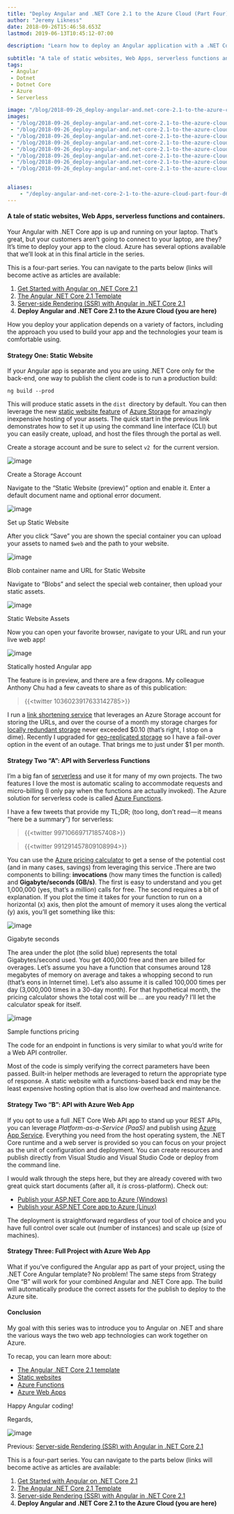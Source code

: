 ```yaml
---
title: "Deploy Angular and .NET Core 2.1 to the Azure Cloud (Part Four)"
author: "Jeremy Likness"
date: 2018-09-26T15:46:58.653Z
lastmod: 2019-06-13T10:45:12-07:00

description: "Learn how to deploy an Angular application with a .NET Core backend to the cloud using serverless, static websites, and Platform-as-a-Service (PaaS) on Azure."

subtitle: "A tale of static websites, Web Apps, serverless functions and containers."
tags:
 - Angular 
 - Dotnet 
 - Dotnet Core 
 - Azure 
 - Serverless 

image: "/blog/2018-09-26_deploy-angular-and.net-core-2.1-to-the-azure-cloud-part-four/images/7.png" 
images:
 - "/blog/2018-09-26_deploy-angular-and.net-core-2.1-to-the-azure-cloud-part-four/images/1.png" 
 - "/blog/2018-09-26_deploy-angular-and.net-core-2.1-to-the-azure-cloud-part-four/images/2.png" 
 - "/blog/2018-09-26_deploy-angular-and.net-core-2.1-to-the-azure-cloud-part-four/images/3.png" 
 - "/blog/2018-09-26_deploy-angular-and.net-core-2.1-to-the-azure-cloud-part-four/images/4.png" 
 - "/blog/2018-09-26_deploy-angular-and.net-core-2.1-to-the-azure-cloud-part-four/images/5.png" 
 - "/blog/2018-09-26_deploy-angular-and.net-core-2.1-to-the-azure-cloud-part-four/images/6.png" 
 - "/blog/2018-09-26_deploy-angular-and.net-core-2.1-to-the-azure-cloud-part-four/images/7.png" 
 - "/blog/2018-09-26_deploy-angular-and.net-core-2.1-to-the-azure-cloud-part-four/images/8.gif" 


aliases:
    - "/deploy-angular-and-net-core-2-1-to-the-azure-cloud-part-four-d68594807c7a"
---
```


#### A tale of static websites, Web Apps, serverless functions and containers.

Your Angular with .NET Core app is up and running on your laptop. That’s great, but your customers aren’t going to connect to your laptop, are they? It’s time to deploy your app to the cloud. Azure has several options available that we’ll look at in this final article in the series.

This is a four-part series. You can navigate to the parts below (links will become active as articles are available:

1.  [Get Started with Angular on .NET Core 2.1](https://blog.jeremylikness.com/get-started-with-angular-on-net-core-2-1-part-one-2effcfe8fae9)
2.  [The Angular .NET Core 2.1 Template](https://blog.jeremylikness.com/the-angular-net-core-2-1-template-part-two-d4db52550764)
3.  [Server-side Rendering (SSR) with Angular in .NET Core 2.1](https://blog.jeremylikness.com/server-side-rendering-ssr-with-angular-in-net-core-2-1-part-three-481cb42d1ed2)
4.  **Deploy Angular and .NET Core 2.1 to the Azure Cloud (you are here)**

How you deploy your application depends on a variety of factors, including the approach you used to build your app and the technologies your team is comfortable using.

#### Strategy One: Static Website

If your Angular app is separate and you are using .NET Core only for the back-end, one way to publish the client code is to run a production build:

`ng build --prod`

This will produce static assets in the `dist `directory by default. You can then leverage the new [static website feature](https://jlik.me/d89) of [Azure Storage](https://jlik.me/d88) for amazingly inexpensive hosting of your assets. The quick start in the previous link demonstrates how to set it up using the command line interface (CLI) but you can easily create, upload, and host the files through the portal as well.

Create a storage account and be sure to select `v2 `for the current version.




![image](/blog/2018-09-26_deploy-angular-and.net-core-2.1-to-the-azure-cloud-part-four/images/1.png)

Create a Storage Account



Navigate to the “Static Website (preview)” option and enable it. Enter a default document name and optional error document.




![image](/blog/2018-09-26_deploy-angular-and.net-core-2.1-to-the-azure-cloud-part-four/images/2.png)

Set up Static Website



After you click “Save” you are shown the special container you can upload your assets to named `$web` and the path to your website.




![image](/blog/2018-09-26_deploy-angular-and.net-core-2.1-to-the-azure-cloud-part-four/images/3.png)

Blob container name and URL for Static Website



Navigate to “Blobs” and select the special web container, then upload your static assets.




![image](/blog/2018-09-26_deploy-angular-and.net-core-2.1-to-the-azure-cloud-part-four/images/4.png)

Static Website Assets



Now you can open your favorite browser, navigate to your URL and run your live web app!




![image](/blog/2018-09-26_deploy-angular-and.net-core-2.1-to-the-azure-cloud-part-four/images/5.png)

Statically hosted Angular app



The feature is in preview, and there are a few dragons. My colleague Anthony Chu had a few caveats to share as of this publication:

> {{<twitter 1036023917633142785>}}


I run a [link shortening service](https://blog.jeremylikness.com/build-a-serverless-link-shortener-with-analytics-faster-than-finishing-your-latte-8c094bb1df2c) that leverages an Azure Storage account for storing the URLs, and over the course of a month my storage charges for [locally redundant storage](https://jlik.me/egh) never exceeded $0.10 (that’s right, I stop on a dime). Recently I upgraded for [geo-replicated storage](https://jlik.me/egg) so I have a fail-over option in the event of an outage. That brings me to just under $1 per month.

#### Strategy Two “A”: API with Serverless Functions

I’m a big fan of [serverless](https://jlik.me/egi) and use it for many of my own projects. The two features I love the most is automatic scaling to accommodate requests and micro-billing (I only pay when the functions are actually invoked). The Azure solution for serverless code is called [Azure Functions](https://jlik.me/eal).

I have a few tweets that provide my TL;DR; (too long, don’t read — it means “here be a summary”) for serverless:

> {{<twitter 997106697171857408>}}

> {{<twitter 991291457809108994>}}


You can use the [Azure pricing calculator](https://jlik.me/eam) to get a sense of the potential cost (and in many cases, savings) from leveraging this service .There are two components to billing: **invocations** (how many times the function is called) and **Gigabyte/seconds (GB/s)**. The first is easy to understand and you get 1,000,000 (yes, that’s a _million_) calls for free. The second requires a bit of explanation. If you plot the time it takes for your function to run on a horizontal (x) axis, then plot the amount of memory it uses along the vertical (y) axis, you’ll get something like this:




![image](/blog/2018-09-26_deploy-angular-and.net-core-2.1-to-the-azure-cloud-part-four/images/6.png)

Gigabyte seconds



The area under the plot (the solid blue) represents the total Gigabytes/second used. You get 400,000 free and then are billed for overages. Let’s assume you have a function that consumes around 128 megabytes of memory on average and takes a whopping second to run (that’s eons in Internet time). Let’s also assume it is called 100,000 times per day (3,000,000 times in a 30-day month). For that hypothetical month, the pricing calculator shows the total cost will be … are you ready? I’ll let the calculator speak for itself.




![image](/blog/2018-09-26_deploy-angular-and.net-core-2.1-to-the-azure-cloud-part-four/images/7.png)

Sample functions pricing



The code for an endpoint in functions is very similar to what you’d write for a Web API controller.




Most of the code is simply verifying the correct parameters have been passed. Built-in helper methods are leveraged to return the appropriate type of response. A static website with a functions-based back end may be the least expensive hosting option that is also low overhead and maintenance.

#### Strategy Two “B”: API with Azure Web App

If you opt to use a full .NET Core Web API app to stand up your REST APIs, you can leverage _Platform-as-a-Service (PaaS)_ and publish using [Azure App Service](https://jlik.me/ebm). Everything you need from the host operating system, the .NET Core runtime and a web server is provided so you can focus on your project as the unit of configuration and deployment. You can create resources and publish directly from Visual Studio and Visual Studio Code or deploy from the command line.

I would walk through the steps here, but they are already covered with two great quick start documents (after all, it _is_ cross-platform). Check out:

*   [Publish your ASP.NET Core app to Azure (Windows)](https://jlik.me/ebn)
*   [Publish your ASP.NET Core app to Azure (Linux)](https://jlik.me/ebo)

The deployment is straightforward regardless of your tool of choice and you have full control over scale out (number of instances) and scale up (size of machines).

#### Strategy Three: Full Project with Azure Web App

What if you’ve configured the Angular app as part of your project, using the .NET Core Angular template? No problem! The same steps from Strategy One “B” will work for your combined Angular and .NET Core app. The build will automatically produce the correct assets for the publish to deploy to the Azure site.

#### Conclusion

My goal with this series was to introduce you to Angular on .NET and share the various ways the two web app technologies can work together on Azure.

To recap, you can learn more about:

*   [The Angular .NET Core 2.1 template](https://jlik.me/egj)
*   [Static websites](https://jlik.me/egk)
*   [Azure Functions](https://jlik.me/egl)
*   [Azure Web Apps](https://jlik.me/egm)

Happy Angular coding!

Regards,




![image](/blog/2018-09-26_deploy-angular-and.net-core-2.1-to-the-azure-cloud-part-four/images/8.gif)



Previous: [Server-side Rendering (SSR) with Angular in .NET Core 2.1](https://blog.jeremylikness.com/server-side-rendering-ssr-with-angular-in-net-core-2-1-part-three-481cb42d1ed2)

This is a four-part series. You can navigate to the parts below (links will become active as articles are available:

1.  [Get Started with Angular on .NET Core 2.1](https://blog.jeremylikness.com/get-started-with-angular-on-net-core-2-1-part-one-2effcfe8fae9)
2.  [The Angular .NET Core 2.1 Template](https://blog.jeremylikness.com/the-angular-net-core-2-1-template-part-two-d4db52550764)
3.  [Server-side Rendering (SSR) with Angular in .NET Core 2.1](https://blog.jeremylikness.com/server-side-rendering-ssr-with-angular-in-net-core-2-1-part-three-481cb42d1ed2)
4.  **Deploy Angular and .NET Core 2.1 to the Azure Cloud (you are here)**

